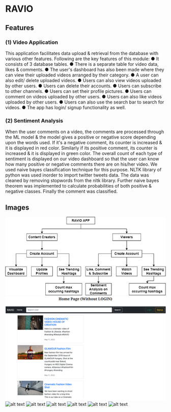 # RAVIO

## Features
### (1) Video Application
This application facilitates data upload & retrieval from the database with various other features. Following are the key features of this module:
● It consists of 3 database tables.
● There is a separate table for video data, likes & comments.
● The user's dashboard has also been made where they can view their uploaded videos arranged by their category.
● A user can also edit/ delete uploaded videos.
● Users can also view videos uploaded by other users.
● Users can delete their accounts.
● Users can subscribe to other channels.
● Users can set their profile pictures.
● Users can comment on videos uploaded by other users.
● Users can also like videos uploaded by other users.
● Users can also use the search bar to search for videos.
● The app has login/ signup functionality as well.

### (2) Sentiment Analysis
When the user comments on a video, the comments are processed through the ML model & the model gives a positive or negative score depending upon the words used. If it's a negative comment, its counter is increased & it is displayed in red color. Similarly if its positive comment, its counter is increased & it is displayed in green color. The overall count of each type of sentiment is displayed on our video dashboard so that the user can know how many positive or negative comments there are on his/her video. We used naive bayes classification technique for this purpose. NLTK library of python was used inorder to import twitter tweets data. The data was cleaned by removing stopwords from the nltk library. Further naive bayes theorem was implemented to calculate probabilities of both positive & negative classes. Finally the comment was classified.

## Images
![alt text](https://github.com/Abhinav2207/RAVIO/blob/main/Images/flow.png?raw=true)
![alt text](https://github.com/Abhinav2207/RAVIO/blob/main/Images/homepage.png?raw=true)
![alt text](https://github.com/Abhinav2207/Minor-Project/blob/master/Images/cr_output.png?raw=true)
![alt text](https://github.com/Abhinav2207/Minor-Project/blob/master/Images/fp_1.png?raw=true)
![alt text](https://github.com/Abhinav2207/Minor-Project/blob/master/Images/fp_2.png?raw=true)
![alt text](https://github.com/Abhinav2207/Minor-Project/blob/master/Images/list%20now.png?raw=true)
![alt text](https://github.com/Abhinav2207/Minor-Project/blob/master/Images/sell_2.png?raw=true)
![alt text](https://github.com/Abhinav2207/Minor-Project/blob/master/Images/mandi%20price.png?raw=true)

